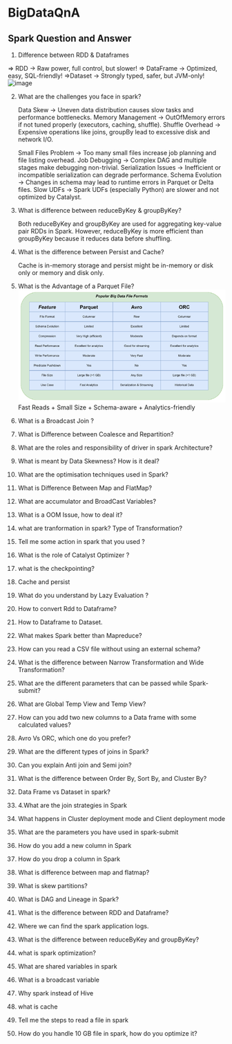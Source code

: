 # BigDataQnA
## Spark Question and Answer
1. Difference between RDD & Dataframes

=> RDD → Raw power, full control, but slower!
=> DataFrame → Optimized, easy, SQL-friendly!
=>Dataset → Strongly typed, safer, but JVM-only!
![image](https://github.com/user-attachments/assets/ad08a5a1-7c99-4ae3-ba1d-a8ab6bfd6519)

2. What are the challenges you face in spark?

    Data Skew → Uneven data distribution causes slow tasks and performance bottlenecks.
    Memory Management → OutOfMemory errors if not tuned properly (executors, caching, shuffle).
    Shuffle Overhead → Expensive operations like joins, groupBy lead to excessive disk and network I/O.

    Small Files Problem → Too many small files increase job planning and file listing overhead.
    Job Debugging → Complex DAG and multiple stages make debugging non-trivial.
    Serialization Issues → Inefficient or incompatible serialization can degrade performance.
    Schema Evolution → Changes in schema may lead to runtime errors in Parquet or Delta files.
    Slow UDFs → Spark UDFs (especially Python) are slower and not optimized by Catalyst.
    
3. What is difference between reduceByKey & groupByKey?

    Both reduceByKey and groupByKey are used for aggregating key-value pair RDDs in Spark. However, reduceByKey is more efficient than groupByKey because it reduces data before shuffling.

4. What is the difference between Persist and Cache?
   
   Cache is in-memory storage and persist might be in-memory or disk only or memory and disk only.

5. What is the Advantage of a Parquet File?
![alt text](image.png)
Fast Reads + Small Size + Schema-aware + Analytics-friendly
6. What is a Broadcast Join ?
7. What is Difference between Coalesce and Repartition?
8. What are the roles and responsibility of driver in spark Architecture?
9. What is meant by Data Skewness? How is it deal? 
10. What are the optimisation techniques used in Spark?
11. What is Difference Between Map and FlatMap?
12. What are accumulator and BroadCast Variables?
13. What is a OOM Issue, how to deal it?
14. what are tranformation in spark? Type of Transformation?
15. Tell me some action in spark that you used ?
16. What is the role of Catalyst Optimizer ?
17. what is the checkpointing?
18. Cache and persist
19. What do you understand by Lazy Evaluation ?
20. How to convert Rdd to Dataframe?
21. How to Dataframe to Dataset.
22. What makes Spark better than Mapreduce?
23. How can you read a CSV file without using an external schema?
24. What is the difference between Narrow Transformation and Wide Transformation?
25. What are the different parameters that can be passed while Spark-submit?
26. What are Global Temp View and Temp View?
27. How can you add two new columns to a Data frame with some calculated values?
28. Avro Vs ORC, which one do you prefer?
29. What are the different types of joins in Spark?
30. Can you explain Anti join and Semi join?
31. What is the difference between Order By, Sort By, and Cluster By?
32. Data Frame vs Dataset in spark?
33. 4.What are the join strategies in Spark
34. What happens in Cluster deployment mode and Client deployment mode
35. What are the parameters you have used in spark-submit
36. How do you add a new column in Spark
37. How do you drop a column in Spark
38. What is difference between map and flatmap?
39. What is skew partitions?
40. What is DAG and Lineage in Spark?
41. What is the difference between RDD and Dataframe?
42. Where we can find the spark application logs.
43. What is the difference between reduceByKey and groupByKey?
44. what is spark optimization?
45. What are shared variables in spark
46. What is a broadcast variable
47. Why spark instead of Hive
48. what is cache
49. Tell me the steps to read a file in spark
50. How do you handle 10 GB file in spark, how do you optimize it?

